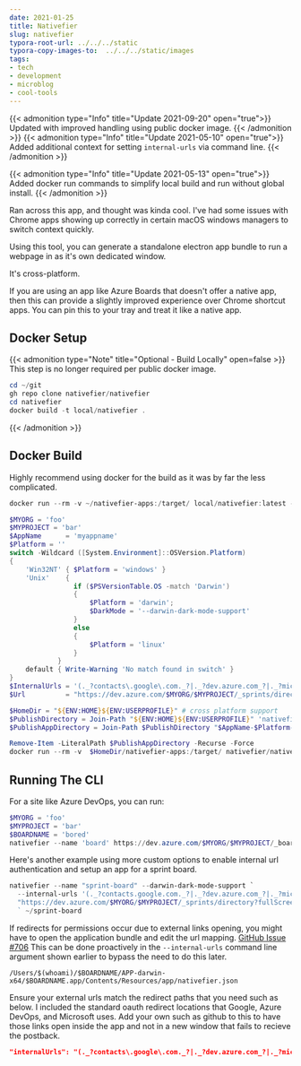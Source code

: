 ```yaml
---
date: 2021-01-25
title: Nativefier
slug: nativefier
typora-root-url: ../../../static
typora-copy-images-to:  ../../../static/images
tags:
- tech
- development
- microblog
- cool-tools
---
```

{{< admonition type="Info" title="Update 2021-09-20" open="true">}}
Updated with improved handling using public docker image.
{{< /admonition >}}
{{< admonition type="Info" title="Update 2021-05-10" open="true">}}
Added additional context for setting `internal-urls` via command line.
{{< /admonition >}}

{{< admonition type="Info" title="Update 2021-05-13" open="true">}}
Added docker run commands to simplify local build and run without global install.
{{< /admonition >}}

Ran across this app, and thought was kinda cool.
I've had some issues with Chrome apps showing up correctly in certain macOS windows managers to switch context quickly.

Using this tool, you can generate a standalone electron app bundle to run a webpage in as it's own dedicated window.

It's cross-platform.

If you are using an app like Azure Boards that doesn't offer a native app, then this can provide a slightly improved experience over Chrome shortcut apps.
You can pin this to your tray and treat it like a native app.

## Docker Setup

{{< admonition type="Note" title="Optional - Build Locally" open=false >}}
This step is no longer required per public docker image.

```powershell
cd ~/git
gh repo clone nativefier/nativefier
cd nativefier
docker build -t local/nativefier .
```

{{< /admonition >}}

## Docker Build

Highly recommend using docker for the build as it was by far the less complicated.

```powershell
docker run --rm -v ~/nativefier-apps:/target/ local/nativefier:latest --help

$MYORG = 'foo'
$MYPROJECT = 'bar'
$AppName      = 'myappname'
$Platform = ''
switch -Wildcard ([System.Environment]::OSVersion.Platform)
{
    'Win32NT' { $Platform = 'windows' }
    'Unix'    {
                if ($PSVersionTable.OS -match 'Darwin')
                {
                    $Platform = 'darwin';
                    $DarkMode = '--darwin-dark-mode-support'
                }
                else
                {
                    $Platform = 'linux'
                }
            }
    default { Write-Warning 'No match found in switch' }
}
$InternalUrls = '(._?contacts\.google\.com._?|._?dev.azure.com_?|._?microsoft.com_?|._?login.microsoftonline.com_?|._?azure.com_?|._?vssps.visualstudio.com._?)'
$Url          = "https://dev.azure.com/$MYORG/$MYPROJECT/_sprints/directory?fullScreen=true/"

$HomeDir = "${ENV:HOME}${ENV:USERPROFILE}" # cross platform support
$PublishDirectory = Join-Path "${ENV:HOME}${ENV:USERPROFILE}" 'nativefier-apps'
$PublishAppDirectory = Join-Path $PublishDirectory "$AppName-$Platform-x64"

Remove-Item -LiteralPath $PublishAppDirectory -Recurse -Force
docker run --rm -v  $HomeDir/nativefier-apps:/target/ nativefier/nativefier:latest --name $AppName --platform $Platform $DarkMode --internal-urls $InternalUrls $Url /target/
```

## Running The CLI

For a site like Azure DevOps, you can run:

```powershell
$MYORG = 'foo'
$MYPROJECT = 'bar'
$BOARDNAME = 'bored'
nativefier --name 'board' https://dev.azure.com/$MYORG/$MYPROJECT/_boards/board/t/$BOARDNAME/Backlog%20items/?fullScreen=true ~/$BOARDNAME
```

Here's another example using more custom options to enable internal url authentication and setup an app for a sprint board.

```powershell
nativefier --name "sprint-board" --darwin-dark-mode-support `
  --internal-urls '(._?contacts.google.com._?|._?dev.azure.com_?|._?microsoft.com_?|._?login.microsoftonline.com_?|._?azure.com_?|._?vssps.visualstudio.com._?)' `
  "https://dev.azure.com/$MYORG/$MYPROJECT/_sprints/directory?fullScreen=true"
  ` ~/sprint-board
```

If redirects for permissions occur due to external links opening, you might have to open the application bundle and edit the url mapping. [GitHub Issue #706](https://github.com/jiahaog/nativefier/issues/706)
This can be done proactively in the `--internal-urls` command line argument shown earlier to bypass the need to do this later.

```text
/Users/$(whoami)/$BOARDNAME/APP-darwin-x64/$BOARDNAME.app/Contents/Resources/app/nativefier.json
```

Ensure your external urls match the redirect paths that you need such as below.
I included the standard oauth redirect locations that Google, Azure DevOps, and Microsoft uses.
Add your own such as github to this to have those links open inside the app and not in a new window that fails to recieve the postback.

```json
"internalUrls": "(._?contacts\.google\.com._?|._?dev.azure.com_?|._?microsoft.com_?|._?login.microsoftonline.com_?|._?azure.com_?|._?vssps.visualstudio.com._?)",
```
